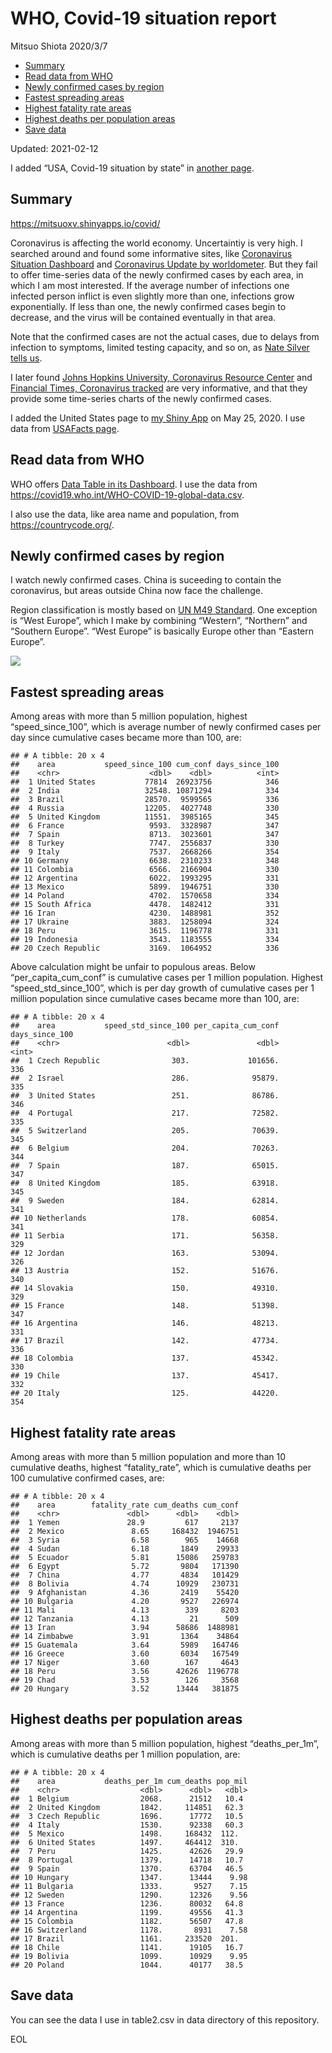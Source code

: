 WHO, Covid-19 situation report
================
Mitsuo Shiota
2020/3/7

-   [Summary](#summary)
-   [Read data from WHO](#read-data-from-who)
-   [Newly confirmed cases by region](#newly-confirmed-cases-by-region)
-   [Fastest spreading areas](#fastest-spreading-areas)
-   [Highest fatality rate areas](#highest-fatality-rate-areas)
-   [Highest deaths per population
    areas](#highest-deaths-per-population-areas)
-   [Save data](#save-data)

Updated: 2021-02-12

I added “USA, Covid-19 situation by state” in [another page](USA.md).

## Summary

<https://mitsuoxv.shinyapps.io/covid/>

Coronavirus is affecting the world economy. Uncertaintiy is very high. I
searched around and found some informative sites, like [Coronavirus
Situation
Dashboard](https://who.maps.arcgis.com/apps/opsdashboard/index.html#/c88e37cfc43b4ed3baf977d77e4a0667)
and [Coronavirus Update by
worldometer](https://www.worldometers.info/coronavirus/). But they fail
to offer time-series data of the newly confirmed cases by each area, in
which I am most interested. If the average number of infections one
infected person inflict is even slightly more than one, infections grow
exponentially. If less than one, the newly confirmed cases begin to
decrease, and the virus will be contained eventually in that area.

Note that the confirmed cases are not the actual cases, due to delays
from infection to symptoms, limited testing capacity, and so on, as
[Nate Silver tells
us](https://fivethirtyeight.com/features/coronavirus-case-counts-are-meaningless/).

I later found [Johns Hopkins University, Coronavirus Resource
Center](https://coronavirus.jhu.edu/) and [Financial Times, Coronavirus
tracked](https://www.ft.com/content/a26fbf7e-48f8-11ea-aeb3-955839e06441)
are very informative, and that they provide some time-series charts of
the newly confirmed cases.

I added the United States page to [my Shiny
App](https://mitsuoxv.shinyapps.io/covid/) on May 25, 2020. I use data
from [USAFacts
page](https://usafacts.org/visualizations/coronavirus-covid-19-spread-map/).

## Read data from WHO

WHO offers [Data Table in its Dashboard](https://covid19.who.int/table).
I use the data from
<https://covid19.who.int/WHO-COVID-19-global-data.csv>.

I also use the data, like area name and population, from
<https://countrycode.org/>.

## Newly confirmed cases by region

I watch newly confirmed cases. China is suceeding to contain the
coronavirus, but areas outside China now face the challenge.

Region classification is mostly based on [UN M49
Standard](https://unstats.un.org/unsd/methodology/m49/). One exception
is “West Europe”, which I make by combining “Western”, “Northern” and
“Southern Europe”. “West Europe” is basically Europe other than “Eastern
Europe”.

![](README_files/figure-gfm/chart-1.png)<!-- -->

## Fastest spreading areas

Among areas with more than 5 million population, highest
“speed\_since\_100”, which is average number of newly confirmed cases
per day since cumulative cases became more than 100, are:

    ## # A tibble: 20 x 4
    ##    area           speed_since_100 cum_conf days_since_100
    ##    <chr>                    <dbl>    <dbl>          <int>
    ##  1 United States           77814  26923756            346
    ##  2 India                   32548. 10871294            334
    ##  3 Brazil                  28570.  9599565            336
    ##  4 Russia                  12205.  4027748            330
    ##  5 United Kingdom          11551.  3985165            345
    ##  6 France                   9593.  3328987            347
    ##  7 Spain                    8713.  3023601            347
    ##  8 Turkey                   7747.  2556837            330
    ##  9 Italy                    7537.  2668266            354
    ## 10 Germany                  6638.  2310233            348
    ## 11 Colombia                 6566.  2166904            330
    ## 12 Argentina                6022.  1993295            331
    ## 13 Mexico                   5899.  1946751            330
    ## 14 Poland                   4702.  1570658            334
    ## 15 South Africa             4478.  1482412            331
    ## 16 Iran                     4230.  1488981            352
    ## 17 Ukraine                  3883.  1258094            324
    ## 18 Peru                     3615.  1196778            331
    ## 19 Indonesia                3543.  1183555            334
    ## 20 Czech Republic           3169.  1064952            336

Above calculation might be unfair to populous areas. Below
“per\_capita\_cum\_conf” is cumulative cases per 1 million population.
Highest “speed\_std\_since\_100”, which is per day growth of cumulative
cases per 1 million population since cumulative cases became more than
100, are:

    ## # A tibble: 20 x 4
    ##    area           speed_std_since_100 per_capita_cum_conf days_since_100
    ##    <chr>                        <dbl>               <dbl>          <int>
    ##  1 Czech Republic                303.             101656.            336
    ##  2 Israel                        286.              95879.            335
    ##  3 United States                 251.              86786.            346
    ##  4 Portugal                      217.              72582.            335
    ##  5 Switzerland                   205.              70639.            345
    ##  6 Belgium                       204.              70263.            344
    ##  7 Spain                         187.              65015.            347
    ##  8 United Kingdom                185.              63918.            345
    ##  9 Sweden                        184.              62814.            341
    ## 10 Netherlands                   178.              60854.            341
    ## 11 Serbia                        171.              56358.            329
    ## 12 Jordan                        163.              53094.            326
    ## 13 Austria                       152.              51676.            340
    ## 14 Slovakia                      150.              49310.            329
    ## 15 France                        148.              51398.            347
    ## 16 Argentina                     146.              48213.            331
    ## 17 Brazil                        142.              47734.            336
    ## 18 Colombia                      137.              45342.            330
    ## 19 Chile                         137.              45417.            332
    ## 20 Italy                         125.              44220.            354

## Highest fatality rate areas

Among areas with more than 5 million population and more than 10
cumulative deaths, highest “fatality\_rate”, which is cumulative deaths
per 100 cumulative confirmed cases, are:

    ## # A tibble: 20 x 4
    ##    area        fatality_rate cum_deaths cum_conf
    ##    <chr>               <dbl>      <dbl>    <dbl>
    ##  1 Yemen               28.9         617     2137
    ##  2 Mexico               8.65     168432  1946751
    ##  3 Syria                6.58        965    14668
    ##  4 Sudan                6.18       1849    29933
    ##  5 Ecuador              5.81      15086   259783
    ##  6 Egypt                5.72       9804   171390
    ##  7 China                4.77       4834   101429
    ##  8 Bolivia              4.74      10929   230731
    ##  9 Afghanistan          4.36       2419    55420
    ## 10 Bulgaria             4.20       9527   226974
    ## 11 Mali                 4.13        339     8203
    ## 12 Tanzania             4.13         21      509
    ## 13 Iran                 3.94      58686  1488981
    ## 14 Zimbabwe             3.91       1364    34864
    ## 15 Guatemala            3.64       5989   164746
    ## 16 Greece               3.60       6034   167549
    ## 17 Niger                3.60        167     4643
    ## 18 Peru                 3.56      42626  1196778
    ## 19 Chad                 3.53        126     3568
    ## 20 Hungary              3.52      13444   381875

## Highest deaths per population areas

Among areas with more than 5 million population, highest
“deaths\_per\_1m”, which is cumulative deaths per 1 million population,
are:

    ## # A tibble: 20 x 4
    ##    area           deaths_per_1m cum_deaths pop_mil
    ##    <chr>                  <dbl>      <dbl>   <dbl>
    ##  1 Belgium                2068.      21512   10.4 
    ##  2 United Kingdom         1842.     114851   62.3 
    ##  3 Czech Republic         1696.      17772   10.5 
    ##  4 Italy                  1530.      92338   60.3 
    ##  5 Mexico                 1498.     168432  112.  
    ##  6 United States          1497.     464412  310.  
    ##  7 Peru                   1425.      42626   29.9 
    ##  8 Portugal               1379.      14718   10.7 
    ##  9 Spain                  1370.      63704   46.5 
    ## 10 Hungary                1347.      13444    9.98
    ## 11 Bulgaria               1333.       9527    7.15
    ## 12 Sweden                 1290.      12326    9.56
    ## 13 France                 1236.      80032   64.8 
    ## 14 Argentina              1199.      49556   41.3 
    ## 15 Colombia               1182.      56507   47.8 
    ## 16 Switzerland            1178.       8931    7.58
    ## 17 Brazil                 1161.     233520  201.  
    ## 18 Chile                  1141.      19105   16.7 
    ## 19 Bolivia                1099.      10929    9.95
    ## 20 Poland                 1044.      40177   38.5

## Save data

You can see the data I use in table2.csv in data directory of this
repository.

EOL
